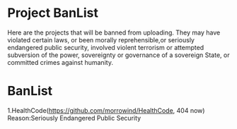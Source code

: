 # Project BanList

Here are the projects that will be banned from uploading. They may have violated certain laws, or been morally reprehensible,or seriously endangered public security, involved violent terrorism or attempted subversion of the power, sovereignty or governance of a sovereign State, or committed crimes against humanity.

# BanList
1.HealthCode(https://github.com/morrowind/HealthCode, 404 now)
Reason:Seriously Endangered Public Security
